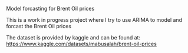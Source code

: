 Model forcasting for Brent Oil prices

This is a work in progress project where I try to use ARIMA to model and forcast the Brent Oil prices

The dataset is provided by kaggle and can be found at:
https://www.kaggle.com/datasets/mabusalah/brent-oil-prices

